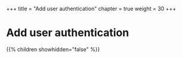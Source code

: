 +++
title = "Add user authentication"
chapter = true
weight = 30
+++

# Add user authentication

{{% children showhidden="false" %}}